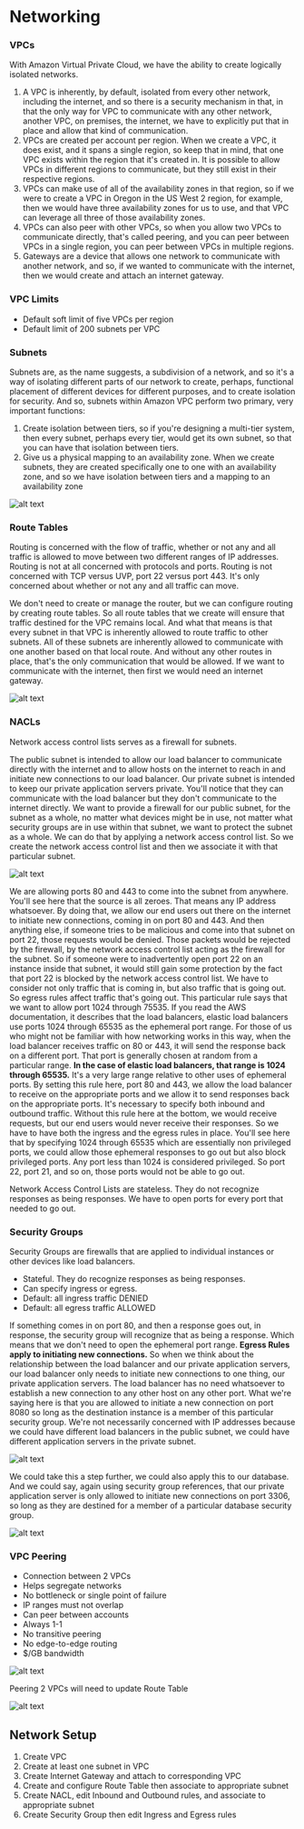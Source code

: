 <h1>Networking</h1>

<h3>VPCs</h3>
With Amazon Virtual Private Cloud, we have the ability to create logically isolated networks.

<ol>
  <li>A VPC is inherently, by default, isolated from every other network, including the internet, and so there is a security mechanism in that, in that the only way for VPC to communicate with any other network, another VPC, on premises, the internet, we have to explicitly put that in place and allow that kind of communication.</li>
  <li>VPCs are created per account per region. When we create a VPC, it does exist, and it spans a single region, so keep that in mind, that one VPC exists within the region that it's created in. It is possible to allow VPCs in different regions to communicate, but they still exist in their respective regions.</li>
  <li>VPCs can make use of all of the availability zones in that region, so if we were to create a VPC in Oregon in the US West 2 region, for example, then we would have three availability zones for us to use, and that VPC can leverage all three of those availability zones.</li>
  <li>VPCs can also peer with other VPCs, so when you allow two VPCs to communicate directly, that's called peering, and you can peer between VPCs in a single region, you can peer between VPCs in multiple regions.</li>
  <li>Gateways are a device that allows one network to communicate with another network, and so, if we wanted to communicate with the internet, then we would create and attach an internet gateway.</li>
</ol>

<h3>VPC Limits</h3>
<ul>
  <li>Default soft limit of five VPCs per region</li>
  <li>Default limit of 200 subnets per VPC</li>
</ul>

<h3>Subnets</h3>
Subnets are, as the name suggests, a subdivision of a network, and so it's a way of isolating different parts of our network to create, perhaps, functional placement of different devices for different purposes, and to create isolation for security. And so, subnets within Amazon VPC perform two primary, very important functions:
<ol>
  <li>Create isolation between tiers, so if you're designing a multi-tier system, then every subnet, perhaps every tier, would get its own subnet, so that you can have that isolation between tiers.</li>
  <li>Give us a physical mapping to an availability zone. When we create subnets, they are created specifically one to one with an availability zone, and so we have isolation between tiers and a mapping to an availability zone</li>
</ol>

![alt text](https://github.com/shakespete/aws/blob/master/img/subnets.png)

<h3>Route Tables</h3>
Routing is concerned with the flow of traffic, whether or not any and all traffic is allowed to move between two different ranges of IP addresses. Routing is not at all concerned with protocols and ports. Routing is not concerned with TCP versus UVP, port 22 versus port 443. It's only concerned about whether or not any and all traffic can move.

We don't need to create or manage the router, but we can configure routing by creating route tables. So all route tables that we create will ensure that traffic destined for the VPC remains local. And what that means is that every subnet in that VPC is inherently allowed to route traffic to other subnets. All of these subnets are inherently allowed to communicate with one another based on that local route. And without any other routes in place, that's the only communication that would be allowed. If we want to communicate with the internet, then first we would need an internet gateway. 

![alt text](https://github.com/shakespete/aws/blob/master/img/routing_2.png)

<h3>NACLs</h3>
<p>Network access control lists serves as a firewall for subnets.</p>

The public subnet is intended to allow our load balancer to communicate directly with the internet and to allow hosts on the internet to reach in and initiate new connections to our load balancer. Our private subnet is intended to keep our private application servers private. You'll notice that they can communicate with the load balancer but they don't communicate to the internet directly. We want to provide a firewall for our public subnet, for the subnet as a whole, no matter what devices might be in use, not matter what security groups are in use within that subnet, we want to protect the subnet as a whole. We can do that by applying a network access control list. So we create the network access control list and then we associate it with that particular subnet.

![alt text](https://github.com/shakespete/aws/blob/master/img/nacls.png)

We are allowing ports 80 and 443 to come into the subnet from anywhere. You'll see here that the source is all zeroes. That means any IP address whatsoever. By doing that, we allow our end users out there on the internet to initiate new connections, coming in on port 80 and 443. And then anything else, if someone tries to be malicious and come into that subnet on port 22, those requests would be denied. Those packets would be rejected by the firewall, by the network access control list acting as the firewall for the subnet. So if someone were to inadvertently open port 22 on an instance inside that subnet, it would still gain some protection by the fact that port 22 is blocked by the network access control list. We have to consider not only traffic that is coming in, but also traffic that is going out. So egress rules affect traffic that's going out. This particular rule says that we want to allow port 1024 through 75535. If you read the AWS documentation, it describes that the load balancers, elastic load balancers use ports 1024 through 65535 as the ephemeral port range. For those of us who might not be familiar with how networking works in this way, when the load balancer receives traffic on 80 or 443, it will send the response back on a different port. That port is generally chosen at random from a particular range. <b>In the case of elastic load balancers, that range is 1024 through 65535.</b> It's a very large range relative to other uses of ephemeral ports. By setting this rule here, port 80 and 443, we allow the load balancer to receive on the appropriate ports and we allow it to send responses back on the appropriate ports. It's necessary to specify both inbound and outbound traffic. Without this rule here at the bottom, we would receive requests, but our end users would never receive their responses. So we have to have both the ingress and the egress rules in place. You'll see here that by specifying 1024 through 65535 which are essentially non privileged ports, we could allow those ephemeral responses to go out but also block privileged ports. Any port less than 1024 is considered privileged. So port 22, port 21, and so on, those ports would not be able to go out.

Network Access Control Lists are stateless. They do not recognize responses as being responses. We have to open ports for every port that needed to go out.

<h3>Security Groups</h3>
<p>Security Groups are firewalls that are applied to individual instances or other devices like load balancers.</p>

<ul>
  <li>Stateful. They do recognize responses as being responses.</li>
  <li>Can specify ingress or egress.</li>
  <li>Default: all ingress traffic DENIED</li>
  <li>Default: all egress traffic ALLOWED</li>
</ul>

If something comes in on port 80, and then a response goes out, in response, the security group will recognize that as being a response. Which means that we don't need to open the ephemeral port range. <strong>Egress Rules apply to initiating new connections.</strong> So when we think about the relationship between the load balancer and our private application servers, our load balancer only needs to initiate new connections to one thing, our private application servers. The load balancer has no need whatsoever to establish a new connection to any other host on any other port. What we're saying here is that you are allowed to initiate a new connection on port 8080 so long as the destination instance is a member of this particular security group. We're not necessarily concerned with IP addresses because we could have different load balancers in the public subnet, we could have different application servers in the private subnet.

![alt text](https://github.com/shakespete/aws/blob/master/img/security_group_1.png)

<p>
We could take this a step further, we could also apply this to our database. And we could say, again using security group references, that our private application server is only allowed to initiate new connections on port 3306, so long as they are destined for a member of a particular database security group.
</p>

![alt text](https://github.com/shakespete/aws/blob/master/img/security_group_2.png)

<h3>VPC Peering</h3>

<ul>
  <li>Connection between 2 VPCs</li>
  <li>Helps segregate networks</li>
  <li>No bottleneck or single point of failure</li>
  <li>IP ranges must not overlap</li>
  <li>Can peer between accounts</li>
  <li>Always 1-1</li>
  <li>No transitive peering</li>
  <li>No edge-to-edge routing</li>
  <li>$/GB bandwidth</li>
</ul>

![alt text](https://github.com/shakespete/aws/blob/master/img/vpc_peering_1.png)

Peering 2 VPCs will need to update Route Table

![alt text](https://github.com/shakespete/aws/blob/master/img/vpc_peering_2.png)


<h2>Network Setup</h2>
<ol>
  <li>Create VPC</li>
  <li>Create at least one subnet in VPC</li>
  <li>Create Internet Gateway and attach to corresponding VPC</li>
  <li>Create and configure Route Table then associate to appropriate subnet</li>
  <li>Create NACL, edit Inbound and Outbound rules, and associate to appropriate subnet</li>
  <li>Create Security Group then edit Ingress and Egress rules</li>
</ol>
